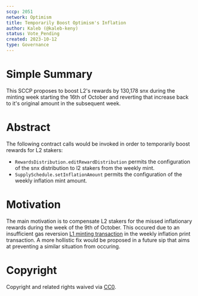 ```yaml
---
sccp: 2051
network: Optimism
title: Temporarily Boost Optimism's Inflation
author: Kaleb (@kaleb-keny)
status: Vote_Pending
created: 2023-10-12
type: Governance
---
```


# Simple Summary
This SCCP proposes to boost L2's rewards by 130,178 snx during the minting week starting the 16th of October and reverting that increase back to it's original amount in the subsequent week.

# Abstract

The following contract calls would be invoked in order to temporarily boost rewards for L2 stakers:
- `RewardsDistribution.editRewardDistribution` permits the configuration of the snx distribution to l2 stakers from the weekly mint.
- `SupplySchedule.setInflationAmount` permits the configuration of the weekly inflation mint amount.

# Motivation

The main motivation is to compensate L2 stakers for the missed inflationary rewards during the week of the 9th of October. This occured due to an insufficient gas reversion [L1 minting transaction](https://etherscan.io/tx/0x9db69f2f9d9782e003eae79da083088355d2729a123e3897bf5a3f1a46072832) in the weekly inflation print transaction. A more hollistic fix would be proposed in a future sip that aims at preventing a similar situation from occuring.

# Copyright

Copyright and related rights waived via [CC0](https://creativecommons.org/publicdomain/zero/1.0/).